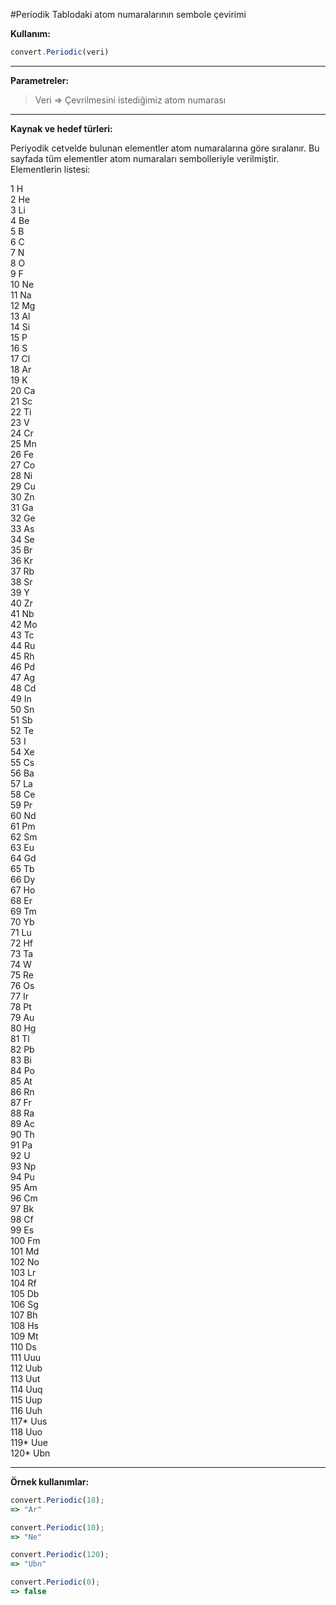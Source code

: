 #Periodik Tablodaki atom numaralarının sembole çevirimi

**Kullanım:**
```javascript
convert.Periodic(veri)
```
----------


**Parametreler:**
> Veri => Çevrilmesini istediğimiz atom numarası

----------

**Kaynak ve hedef türleri:**

 Periyodik cetvelde bulunan elementler atom numaralarına göre sıralanır. Bu sayfada tüm elementler atom numaraları sembolleriyle verilmiştir.
Elementlerin listesi:

1      H  
2      He     
3      Li    
4      Be     
5      B    
6      C     
7      N     
8      O     
9      F     
10     Ne     
11     Na     
12     Mg     
13     Al     
14     Si     
15     P     
16     S     
17     Cl     
18     Ar     
19     K     
20     Ca     
21     Sc   
22     Ti     
23     V     
24     Cr     
25     Mn     
26     Fe     
27     Co     
28     Ni     
29     Cu     
30     Zn     
31     Ga     
32     Ge     
33     As     
34     Se     
35     Br     
36     Kr     
37     Rb     
38     Sr     
39     Y     
40     Zr     
41     Nb     
42     Mo     
43     Tc     
44     Ru     
45     Rh     
46     Pd     
47     Ag     
48     Cd     
49     In    
50     Sn    
51     Sb     
52     Te     
53     I     
54     Xe     
55     Cs     
56     Ba     
57     La     
58     Ce     
59     Pr     
60     Nd     
61     Pm     
62     Sm     
63     Eu     
64     Gd    
65     Tb     
66     Dy     
67     Ho     
68     Er   
69     Tm     
70     Yb     
71     Lu     
72     Hf     
73     Ta     
74     W     
75     Re     
76     Os     
77     Ir     
78     Pt     
79     Au     
80     Hg     
81     Tl     
82     Pb     
83     Bi     
84     Po     
85     At     
86     Rn     
87     Fr     
88     Ra     
89     Ac     
90     Th     
91     Pa     
92     U     
93     Np     
94     Pu     
95     Am     
96     Cm     
97     Bk     
98     Cf    
99     Es     
100    Fm     
101    Md     
102    No    
103    Lr     
104    Rf     
105    Db    
106    Sg    
107    Bh     
108    Hs     
109    Mt     
110    Ds    
111    Uuu     
112    Uub     
113    Uut     
114    Uuq    
115    Uup     
116    Uuh    
117*   Uus     
118    Uuo     
119*   Uue    
120*   Ubn    
  
----------

**Örnek kullanımlar:**

```javascript
convert.Periodic(18);
=> "Ar"

convert.Periodic(10);
=> "Ne"

convert.Periodic(120);
=> "Ubn"

convert.Periodic(0);
=> false
```

